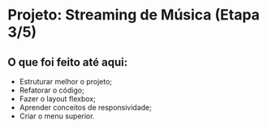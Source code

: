 # Projeto: Streaming de Música (Etapa 3/5)

## O que foi feito até aqui:

- Estruturar melhor o projeto;  
- Refatorar o código;  
- Fazer o layout flexbox;  
- Aprender conceitos de responsividade;  
- Criar o menu superior.
